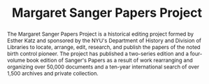 ---
pid: sanger
done: true
title: Margaret Sanger Papers Project
category: Other
tags:
- digital-edition
abstract: The Margaret Sanger Papers Project is a historical editing project formed
  by Esther Katz and sponsored by the NYU's Department of History and Division of
  Libraries to locate, arrange, edit, research, and publish the papers of the noted
  birth control pioneer. The project has published a two-series edition and a four-volume
  book edition of Sanger's Papers as a result of work rearranging and organizing over
  50,000 documents and a ten-year international search of over 1,500 archives and
  private collection.
pis:
- katz
- dss
link: https://sanger.hosting.nyu.edu/
image: /media/projects/sanger.jpg
original_img: https://tile.loc.gov/storage-services/service/pnp/cph/3c30000/3c38000/3c38800/3c38888r.jpg
order: '030'
layout: project
---